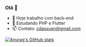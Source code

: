 ### Olá 👋
- 🔭 Hoje trabalho com back-end
- 🌱 Estudando PHP e Flutter
- 📫 Contato: cdassuen@gmail.com

[![Anurag's GitHub stats](https://github-readme-stats.vercel.app/api?username=dassuen)](https://github.com/anuraghazra/github-readme-stats)



<!--
**Dassuen/Dassuen** is a ✨ _special_ ✨ repository because its `README.md` (this file) appears on your GitHub profile.

Here are some ideas to get you started:

- 🔭 I’m currently working on ...
- 🌱 I’m currently learning ...
- 👯 I’m looking to collaborate on ...
- 🤔 I’m looking for help with ...
- 💬 Ask me about ...
- 📫 How to reach me: ...
- 😄 Pronouns: ...
- ⚡ Fun fact: ...
-->
